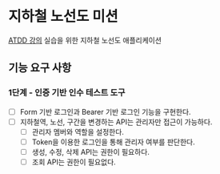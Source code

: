 # 지하철 노선도 미션
[ATDD 강의](https://edu.nextstep.camp/c/R89PYi5H) 실습을 위한 지하철 노선도 애플리케이션

## 기능 요구 사항
### 1단계 - 인증 기반 인수 테스트 도구
- [ ] Form 기반 로그인과 Bearer 기반 로그인 기능을 구현한다.
- [ ] 지하철역, 노선, 구간을 변경하는 API는 관리자만 접근이 가능하다.
  - [ ] 관리자 멤버와 역할을 설정한다.
  - [ ] Token을 이용한 로그인을 통해 관리자 여부를 판단한다.
  - [ ] 생성, 수정, 삭제 API는 권한이 필요하다.
  - [ ] 조회 API는 권한이 필요없다.